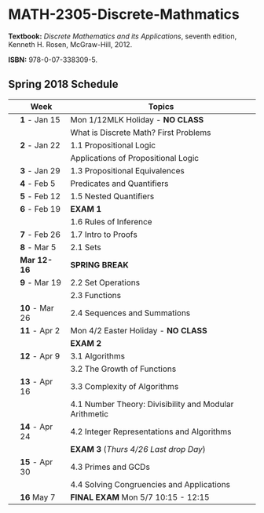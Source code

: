 # MATH-2305-Discrete-Mathmatics

**Textbook:** *Discrete Mathematics and its Applications*, seventh edition, Kenneth H. Rosen,
 McGraw-Hill, 2012.
 
 **ISBN:** 978-0-07-338309-5.

## Spring 2018 Schedule

| | Week | Topics |
| --- | ---| --- |
|  | **1** - Jan 15  | Mon 1/12MLK Holiday - **NO CLASS**                     |
|  |                 | What is Discrete Math? First Problems                  |
|  | **2** - Jan 22  | 1.1 Propositional Logic                                |
|  |                 |  Applications of Propositional Logic                   |
|  | **3** - Jan 29  | 1.3 Propositional Equivalences                         |
|  | **4** - Feb 5   | Predicates and Quantifiers                             |
|  | **5** - Feb 12  | 1.5 Nested Quantifiers                                 |
|  | **6** - Feb 19  | **EXAM 1**                                             |
|  |                 | 1.6 Rules of Inference                                 |
|  | **7** - Feb 26  | 1.7 Intro to Proofs                                    |
|  | **8** - Mar 5   | 2.1 Sets                                               |
|  | **Mar 12-16**   | **SPRING BREAK**                                       |
|  | **9** - Mar 19  | 2.2 Set Operations                                     |
|  |                 | 2.3 Functions                                          |
|  | **10** - Mar 26 | 2.4 Sequences and Summations                           |
|  | **11** - Apr 2  | Mon 4/2 Easter Holiday - **NO CLASS**                  |
|  |                 | **EXAM 2**                                             |
|  | **12** - Apr 9  | 3.1 Algorithms                                         |
|  |                 | 3.2 The Growth of Functions                            |
|  | **13** - Apr 16 | 3.3 Complexity of Algorithms                           |
|  |                 | 4.1 Number Theory: Divisibility and Modular Arithmetic |
|  | **14** - Apr 24 | 4.2 Integer Representations and Algorithms             |
|  |                 | **EXAM 3** (*Thurs 4/26 Last drop Day*)                |
|  | **15** - Apr 30 | 4.3 Primes and GCDs                                    |
|  |                 | 4.4 Solving Congruencies and Applications              |
|  | **16** May 7    | **FINAL EXAM** Mon 5/7 10:15 - 12:15                   |
